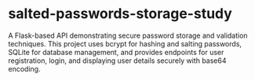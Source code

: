 # salted-passwords-storage-study
A Flask-based API demonstrating secure password storage and validation techniques. This project uses bcrypt for hashing and salting passwords, SQLite for database management, and provides endpoints for user registration, login, and displaying user details securely with base64 encoding. 
